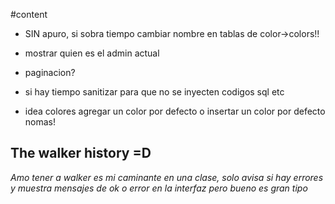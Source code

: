 #content
* SIN apuro, si sobra tiempo cambiar nombre en tablas de color->colors!!



* mostrar quien es el admin actual
* paginacion?
* si hay tiempo sanitizar para que no se inyecten codigos sql etc
* idea colores agregar un color por defecto o insertar un color por defecto nomas!


## The walker history =D
_Amo tener a walker es mi caminante en una clase, solo avisa si hay errores y muestra mensajes de ok o error en la interfaz pero bueno es gran tipo_
